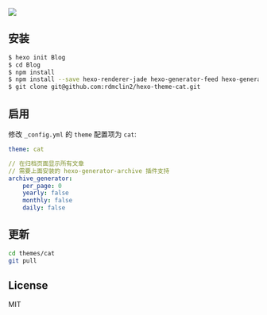 ![](http://ww3.sinaimg.cn/large/006tNc79gy1fft708msr8j31kw0mwdh4.jpg)

## 安装

```bash
$ hexo init Blog
$ cd Blog
$ npm install
$ npm install --save hexo-renderer-jade hexo-generator-feed hexo-generator-sitemap hexo-browsersync hexo-generator-archive
$ git clone git@github.com:rdmclin2/hexo-theme-cat.git
```

## 启用

修改 `_config.yml` 的 `theme` 配置项为 `cat`:

```yaml
theme: cat

// 在归档页面显示所有文章
// 需要上面安装的 hexo-generator-archive 插件支持
archive_generator:
    per_page: 0
    yearly: false
    monthly: false
    daily: false
```

## 更新

``` bash
cd themes/cat
git pull
```

## License

MIT

